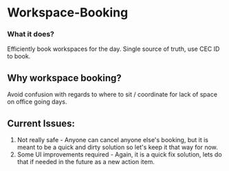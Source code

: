 # Workspace-Booking

### What it does?
Efficiently book workspaces for the day. Single source of truth, use CEC ID to book.

## Why workspace booking?
Avoid confusion with regards to where to sit / coordinate for lack of space on office going days.

## Current Issues:

1. Not really safe - Anyone can cancel anyone else's booking, but it is meant to be a quick and dirty solution so let's keep it that way for now.
2. Some UI improvements required - Again, it is a quick fix solution, lets do that if needed in the future as a new action item.
